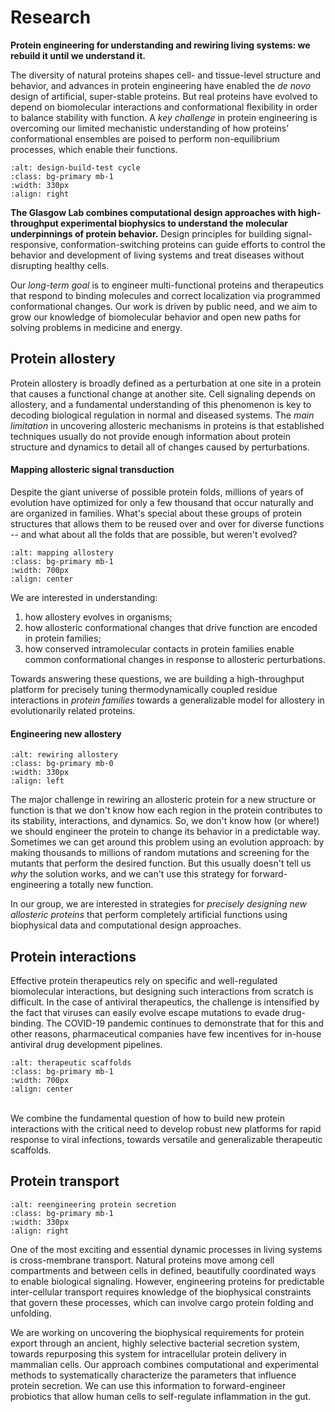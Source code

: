 # Research
**Protein engineering for understanding and rewiring living systems:
we rebuild it until we understand it.**

The diversity of natural proteins shapes cell- and tissue-level structure and behavior, and advances in protein engineering have enabled the *de novo* design of artificial, super-stable proteins. But real proteins have evolved to depend on biomolecular interactions and conformational flexibility in order to balance stability with function. A *key challenge* in protein engineering is overcoming our limited mechanistic understanding of how proteins’ conformational ensembles are poised to perform non-equilibrium processes, which enable their functions.

```{image} research_figures/design_process.png
:alt: design-build-test cycle
:class: bg-primary mb-1
:width: 330px
:align: right
```

**The Glasgow Lab combines computational design approaches with high-throughput experimental biophysics to understand the molecular underpinnings of protein behavior.**  Design principles for building signal-responsive, conformation-switching proteins can guide efforts to control the behavior and development of living systems and treat diseases without disrupting healthy cells.

Our *long-term goal* is to engineer multi-functional proteins and therapeutics that respond to binding molecules and correct localization via programmed conformational changes. Our work is driven by public need, and we aim to grow our knowledge of biomolecular behavior and open new paths for solving problems in medicine and energy.

## Protein allostery
Protein allostery is broadly defined as a perturbation at one site in a protein that causes a functional change at another site. Cell signaling depends on allostery, and a fundamental understanding of this phenomenon is key to decoding biological regulation in normal and diseased systems. The *main limitation* in uncovering allosteric mechanisms in proteins is that established techniques usually do not provide enough information about protein structure and dynamics to detail all of changes caused by perturbations.

#### Mapping allosteric signal transduction
Despite the giant universe of possible protein folds, millions of years of evolution have optimized for only a few thousand that occur naturally and are organized in families. What's special about these groups of protein structures that allows them to be reused over and over for diverse functions -- and what about all the folds that are possible, but weren't evolved? 

```{image} research_figures/mapping_allostery.png
:alt: mapping allostery
:class: bg-primary mb-1
:width: 700px
:align: center
```

We are interested in understanding:
1) how allostery evolves in organisms;
2) how allosteric conformational changes that drive function are encoded in protein families;
3) how conserved intramolecular contacts in protein families enable common conformational changes in response to allosteric perturbations.

Towards answering these questions, we are building a high-throughput platform for precisely tuning thermodynamically coupled residue interactions in *protein families* towards a generalizable model for allostery in evolutionarily related proteins.

#### Engineering new allostery

```{image} research_figures/rewire_allostery.png
:alt: rewiring allostery
:class: bg-primary mb-0
:width: 330px
:align: left
```

The major challenge in rewiring an allosteric protein for a new structure or function is that we don't know how each region in the protein contributes to its stability, interactions, and dynamics. So, we don't know how (or where!) we should engineer the protein to change its behavior in a predictable way. Sometimes we can get around this problem using an evolution approach: by making thousands to millions of random mutations and screening for the mutants that perform the desired function. But this usually doesn't tell us *why* the solution works, and we can't use this strategy for forward-engineering a totally new function.

In our group, we are interested in strategies for *precisely designing new allosteric proteins* that perform completely artificial functions using biophysical data and computational design approaches.



## Protein interactions
Effective protein therapeutics rely on specific and well-regulated biomolecular interactions, but designing such interactions from scratch is difficult. In the case of antiviral therapeutics, the challenge is intensified by the fact that viruses can easily evolve escape mutations to evade drug-binding. The COVID-19 pandemic continues to demonstrate that for this and other reasons, pharmaceutical companies have few incentives for in-house antiviral drug development pipelines. 


```{image} research_figures/binder_design.png
:alt: therapeutic scaffolds
:class: bg-primary mb-1
:width: 700px
:align: center
```
<br/>
We combine the fundamental question of how to build new protein interactions with the critical need to develop robust new platforms for rapid response to viral infections, towards versatile and generalizable therapeutic scaffolds.



## Protein transport
```{image} research_figures/secretion.png
:alt: reengineering protein secretion
:class: bg-primary mb-1
:width: 330px
:align: right
```

One of the most exciting and essential dynamic processes in living systems is cross-membrane transport. Natural proteins move among cell compartments and between cells in defined, beautifully coordinated ways to enable biological signaling. However, engineering proteins for predictable inter-cellular transport requires knowledge of the biophysical constraints that govern these processes, which can involve cargo protein folding and unfolding.

We are working on uncovering the biophysical requirements for protein export through an ancient, highly selective bacterial secretion system, towards repurposing this system for intracellular protein delivery in mammalian cells. Our approach combines computational and experimental methods to systematically characterize the parameters that influence protein secretion. We can use this information to forward-engineer probiotics that allow human cells to self-regulate inflammation in the gut.
